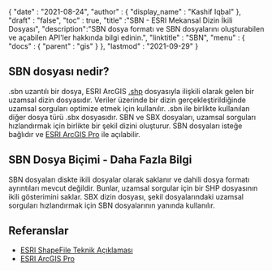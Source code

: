 {
  "date" : "2021-08-24",
  "author" : {
    "display_name" : "Kashif Iqbal"
},
  "draft" : "false",
  "toc" : true,
  "title" :"SBN - ESRI Mekansal Dizin İkili Dosyası",
  "description":"SBN dosya formatı ve SBN dosyalarını oluşturabilen ve açabilen API'ler hakkında bilgi edinin.",
  "linktitle" : "SBN",
  "menu" : {
    "docs" : {
      "parent" : "gis"
}
},
  "lastmod" : "2021-09-29"
}

## SBN dosyası nedir?

.sbn uzantılı bir dosya, ESRI ArcGIS [.shp](/tr/gis/shp/) dosyasıyla ilişkili olarak gelen bir uzamsal dizin dosyasıdır. Veriler üzerinde bir dizin gerçekleştirildiğinde uzamsal sorguları optimize etmek için kullanılır. .sbn ile birlikte kullanılan diğer dosya türü .sbx dosyasıdır. SBN ve SBX dosyaları, uzamsal sorguları hızlandırmak için birlikte bir şekil dizini oluşturur. SBN dosyaları isteğe bağlıdır ve [ESRI ArcGIS Pro](https://www.esri.com/en-us/arcgis/products/arcgis-pro/overview) ile açılabilir.

## SBN Dosya Biçimi - Daha Fazla Bilgi

SBN dosyaları diskte ikili dosyalar olarak saklanır ve dahili dosya formatı ayrıntıları mevcut değildir. Bunlar, uzamsal sorgular için bir SHP dosyasının ikili gösterimini saklar. SBX dizin dosyası, şekil dosyalarındaki uzamsal sorguları hızlandırmak için SBN dosyalarının yanında kullanılır.

## Referanslar

* [ESRI ShapeFile Teknik Açıklaması](https://www.esri.com/content/dam/esrisites/sitecore-archive/Files/Pdfs/library/whitepapers/pdfs/shapefile.pdf)
* [ESRI ArcGIS Pro](https://www.esri.com/en-us/arcgis/products/arcgis-pro/overview)

